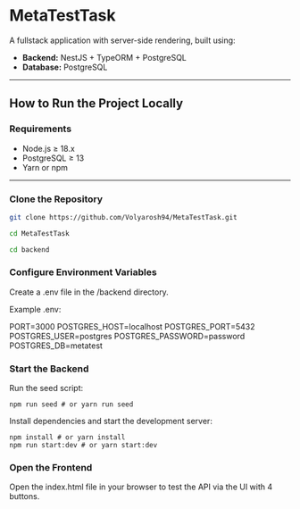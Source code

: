 # MetaTestTask

A fullstack application with server-side rendering, built using:
- **Backend:** NestJS + TypeORM + PostgreSQL
- **Database:** PostgreSQL

---

## How to Run the Project Locally

### Requirements

- Node.js ≥ 18.x
- PostgreSQL ≥ 13
- Yarn or npm

---

### Clone the Repository

```bash
git clone https://github.com/Volyarosh94/MetaTestTask.git

cd MetaTestTask

cd backend
```

### Configure Environment Variables
Create a .env file in the /backend directory.

Example .env:

PORT=3000
POSTGRES_HOST=localhost
POSTGRES_PORT=5432
POSTGRES_USER=postgres
POSTGRES_PASSWORD=password
POSTGRES_DB=metatest

### Start the Backend

Run the seed script:

```agsl
npm run seed # or yarn run seed

```

Install dependencies and start the development server:

```agsl
npm install # or yarn install
npm run start:dev # or yarn start:dev
```

### Open the Frontend
Open the index.html file in your browser to test the API via the UI with 4 buttons.



